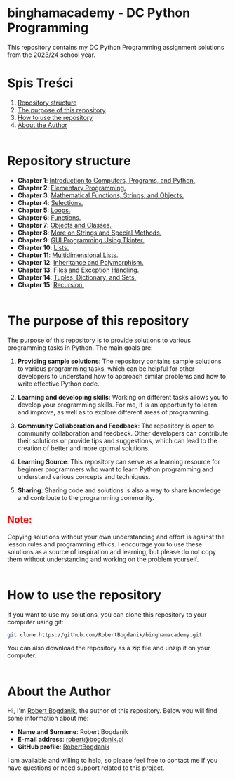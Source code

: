 # binghamacademy - DC Python Programming

This repository contains my DC Python Programming assignment solutions from the 2023/24 school year.

# Spis Treści

1. [Repository structure](#Repository-structure)
2. [The purpose of this repository](#The-purpose-of-this-repository)
2. [How to use the repository](#How-to-use-the-repository)
3. [About the Author](#About-the-Author)
<br /><br />
# Repository structure
- **Chapter 1**: [Introduction to Computers, Programs, and Python.](./assignments/chapter-1/README.md)
- **Chapter 2**: [Elementary Programming.](./assignments/chapter-2/README.md)
- **Chapter 3**: [Mathematical Functions, Strings, and Objects.](./assignments/chapter-3/README.md)
- **Chapter 4**: [Selections.](./assignments/chapter-4/README.md)
- **Chapter 5**: [Loops.](./assignments/chapter-5/README.md)
- **Chapter 6**: [Functions.](./assignments/chapter-6/README.md)
- **Chapter 7**: [Objects and Classes.](./assignments/chapter-7/README.md)
- **Chapter 8**: [More on Strings and Special Methods.](./assignments/chapter-8/README.md)
- **Chapter 9**: [GUI Programming Using Tkinter.](./assignments/chapter-9/README.md)
- **Chapter 10**: [Lists.](./assignments/chapter-10/README.md)
- **Chapter 11**: [Multidimensional Lists.](./assignments/chapter-11/README.md)
- **Chapter 12**: [Inheritance and Polymorphism.](./assignments/chapter-12/README.md)
- **Chapter 13**: [Files and Exception Handling.](./assignments/chapter-13/README.md)
- **Chapter 14**: [Tuples, Dictionary, and Sets.](./assignments/chapter-14/README.md)
- **Chapter 15**: [Recursion.](./assignments/chapter-15/README.md)
<br /><br />
# The purpose of this repository

The purpose of this repository is to provide solutions to various programming tasks in Python. The main goals are:

1. **Providing sample solutions**: The repository contains sample solutions to various programming tasks, which can be helpful for other developers to understand how to approach similar problems and how to write effective Python code.

2. **Learning and developing skills**: Working on different tasks allows you to develop your programming skills. For me, it is an opportunity to learn and improve, as well as to explore different areas of programming.

3. **Community Collaboration and Feedback**: The repository is open to community collaboration and feedback. Other developers can contribute their solutions or provide tips and suggestions, which can lead to the creation of better and more optimal solutions.

4. **Learning Source**: This repository can serve as a learning resource for beginner programmers who want to learn Python programming and understand various concepts and techniques.

5. **Sharing**: Sharing code and solutions is also a way to share knowledge and contribute to the programming community.
<h2 style="color:red">Note:</h2>

Copying solutions without your own understanding and effort is against the lesson rules and programming ethics. I encourage you to use these solutions as a source of inspiration and learning, but please do not copy them without understanding and working on the problem yourself.
<br /><br />
# How to use the repository

If you want to use my solutions, you can clone this repository to your computer using git:
```bash
git clone https://github.com/RobertBogdanik/binghamacademy.git
```
You can also download the repository as a zip file and unzip it on your computer.
<br /><br />
# About the Author
Hi, I'm [Robert Bogdanik](https://github.com/RobertBogdanik), the author of this repository. Below you will find some information about me:

- **Name and Surname**: Robert Bogdanik
- **E-mail address**: robert@bogdanik.pl
- **GitHub profile**: [RobertBogdanik](https://github.com/RobertBogdanik)


I am available and willing to help, so please feel free to contact me if you have questions or need support related to this project.
